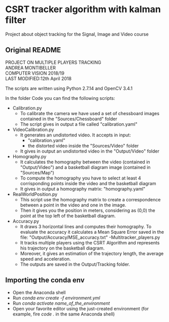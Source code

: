 # CSRT tracker algorithm with kalman filter
Project about object tracking for the Signal, Image and Video course

## Original README
PROJECT ON MULTIPLE PLAYERS TRACKING \
ANDREA MONTIBELLER \
COMPUTER VISION 2018/19 \
LAST MODIFIED:12th April 2018

The scripts are written using Python 2.7.14 and OpenCV 3.4.1

In the folder Code you can find the following scripts:
- Calibration.py
    - To calibrate the camera we have used a set of chessboard images contained in the "Sources/Chessboard" folder
    - The script gives in output a file called "calibration.yaml"
- VideoCalibration.py
    - It generates an undistorted video. It accepts in input: 
        - "calibration.yaml"
        - the distorted video inside the "Sources/Video" folder
    - It gives in output an undistorted video in the "Output/Video" folder 
- Homography.py
    - It calculates the homography between the video (contained in "Output/Video") and a basketball diagram image (contained in "Sources/Map")
    - To compute the homography you have to select at least 4 corrisponding points inside the video and the basketball diagram
    - It gives in output a homography matrix: "homography.yaml"
- RealWorldPosition.py
    - This script use the homography matrix to create a correspondence between a point in the video and one in the image.
    - Then it gives you the position in meters, considering as (0,0) the point at the top left of the basketball diagram.
- Accuracy.py
    - It draws 3 horizontal lines and computes their homography. To evaluate the accuracy it calculates a Mean Square Error saved in the file: "Output/Accuracy/MSE_accuracy.txt"
 -Multitracker_players.py
    - It tracks multiple players using  the CSRT Algorithm and represents his trajectory on the basketball diagram.
    - Moreover, it gives an estimation of the trajectory length, the average speed and acceleration.
    - The outputs are saved in the Output/Tracking folder.

## Importing the conda env
- Open the Anaconda shell
- Run *conda env create -f environment.yml*
- Run *conda activate name_of_the_environment*
- Open your favorite editor using the just-created environment (for example, fire *code .* in the same Anaconda shell)